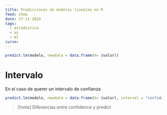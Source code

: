```yaml
---
title: Predicciones de modelos lineales en R
feed: show
date: 17-11-2024
tags:
  - estadistica
  - ai
  - ml
curso:
---
```

```r
predict.lm(modelo, newdata = data.frame(X= $valor))
```

# Intervalo
En el caso de querer un intervalo de confianza
```r
predict.lm(modelo, newdata = data.frame(X= $valor), interval = "confidence" or "predict")
```

>[!note] Diferencias entre confidence y predict
>

